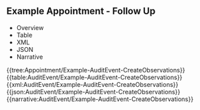 <div class="warning"><span class="ClinicalWarn"></span></div>

## Example Appointment - Follow Up

<div class="tab-wrap">
  <ul class="tab-head">
    <li class="tablink" onclick="openCity(this,'tabtree')" data-target="tabtree">
      Overview
    </li>
    <li class="tablink" onclick="openCity(this,'tabtable')" data-target="tabtable">
      Table
    </li>
    <li class="tablink tab-active" onclick="openCity(this,'tabxml')" data-target="tabxml">
      XML
    </li>    
    <li class="tablink" onclick="openCity(this,'tabjson')" data-target="tabjson">
      JSON
    </li>    
    <li class="tablink" onclick="openCity(this,'tabnarrative')" data-target="tabnarrative">
      Narrative
    </li>
  </ul>
  <div class="tab-main">
    <div id="tabtree" class="tabcontent">
      {{tree:Appointment/Example-AuditEvent-CreateObservations}}
    </div>
    <div id="tabtable" class="tabcontent">
      {{table:AuditEvent/Example-AuditEvent-CreateObservations}}
    </div>       
    <div id="tabxml" class="tabcontent active">      
      {{xml:AuditEvent/Example-AuditEvent-CreateObservations}}
    </div>
    <div id="tabjson" class="tabcontent">
      {{json:AuditEvent/Example-AuditEvent-CreateObservations}}
    </div>       
    <div id="tabnarrative" class="tabcontent">
      {{narrative:AuditEvent/Example-AuditEvent-CreateObservations}}
    </div>  
  </div>
</div>